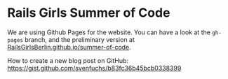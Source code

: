 Rails Girls Summer of Code
=========================

We are using Github Pages for the website. You can have a look at the `gh-pages` branch, and the preliminary version at [RailsGirlsBerlin.github.io/summer-of-code](http://railsgirlsberlin.github.io/summer-of-code/).

How to create a new blog post on GitHub: https://gist.github.com/svenfuchs/b83fc36b45bcb0338399
